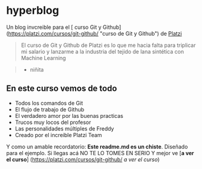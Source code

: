 # hyperblog

Un blog invcreible para el [ curso Git y Github] (https://platzi.com/cursos/git-github/ "curso de Git y Github") de [Platzi](https//platzi.com/ "Platzi")
> El curso de Git y Github de Platzi es lo que me hacia falta para triplicar mi salario y lanzarme a la industria del tejido de lana sintética con Machine Learning

> - niñita

## En este curso vemos de todo
* Todos los comandos de Git
* El flujo de trabajo de Github
* El verdadero amor por las buenas practicas
* Trucos muy locos del profesor
* Las personalidades múltiples de Freddy
* Creado por el increible Platzi Team

Y como un amable recordatorio: **Este readme.md es un chiste**. Diseñado para el ejemplo. Si llegas acá NO TE LO TOMES EN SERIO Y mejor ve [**a ver el curso**] (https://platzi.com/cursos/git-github/ *a ver el curso*)